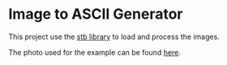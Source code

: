 # Image to ASCII Generator

This project use the [stb library](https://github.com/nothings/stb) to load and process the images.

The photo used for the example can be found [here](https://www.freeimages.com/photo/colorful-umbrella-1176220).

